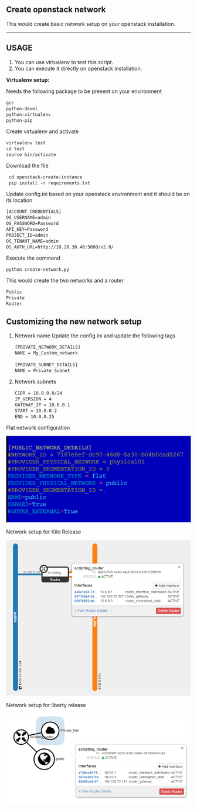
**Create openstack network**
-----------------------------

This would create basic network setup on your openstack installation.

----------

USAGE
-----

 1. You can use virtualenv to test this script. 
 2. You can execute it directly on openstack installation.

**Virtualenv setup:**

Needs the following package to be present on your environment

    gcc
    python-devel
    python-virtualenv
    python-pip

Create  virtualenv and activate

    virtualenv test
    cd test
    source bin/activate
 
 Download the file
 

     cd openstack-create-instance
     pip install -r requirements.txt

Update config.ini based on your openstack environment and it should be on its location

    [ACCOUNT_CREDENTIALS]
    OS_USERNAME=admin
    OS_PASSWORD=Password
    API_KEY=Password
    PROJECT_ID=admin
    OS_TENANT_NAME=admin
    OS_AUTH_URL=http://10.20.30.40:5000/v2.0/

Execute the command 

    python create-network.py


This would create the two networks and a router

    Public 
    Private
    Router
 


Customizing the new network setup
-------------
1. Network name
Update the config.ini and update the following tags

       [PRIVATE_NETWORK_DETAILS]
       NAME = My_Custom_network
       
       [PRIVATE_SUBNET_DETAILS]
       NAME = Private_Subnet

2. Network subnets

       CIDR = 10.0.0.0/24
       IP_VERSION = 4
       GATEWAY_IP = 10.0.0.1
       START = 10.0.0.2
       END = 10.0.0.25


Flat network configuration

![ScreenShot](https://github.com/mohi048/openstack-create-network/blob/master/flat-network.png)




Network setup for Kilo Release

![ScreenShot](https://github.com/mohi048/openstack-create-network/blob/master/kilo.png)



Network setup for liberty release

![ScreenShot](https://github.com/mohi048/openstack-create-network/blob/master/Liberty.png)
